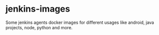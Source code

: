 # jenkins-images
Some jenkins agents docker images for different usages like android, java projects, node, python and more.